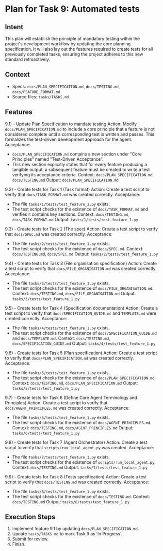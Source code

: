 # Plan for Task 9: Automated tests

## Intent
This plan will establish the principle of mandatory testing within the project's development workflow by updating the core planning specification. It will also lay out the features required to create tests for all previously completed tasks, ensuring the project adheres to this new standard retroactively.

## Context
- Specs: `docs/PLAN_SPECIFICATION.md`, `docs/TESTING.md`, `docs/FEATURE_FORMAT.md`
- Source files: `tasks/TASKS.md`

## Features
9.1) - Update Plan Specification to mandate testing
   Action: Modify `docs/PLAN_SPECIFICATION.md` to include a core principle that a feature is not considered complete until a corresponding test is written and passes. This formalizes the test-driven development approach for the agent.
   Acceptance:
   - `docs/PLAN_SPECIFICATION.md` contains a new section under "Core Principles" named "Test-Driven Acceptance".
   - This new section explicitly states that for every feature producing a tangible output, a subsequent feature must be created to write a test verifying its acceptance criteria.
   Context: `docs/PLAN_SPECIFICATION.md`, `docs/TESTING.md`
   Output: `docs/PLAN_SPECIFICATION.md`

9.2) - Create tests for Task 1 (Task format)
   Action: Create a test script to verify that `docs/TASK_FORMAT.md` was created correctly.
   Acceptance:
   - The file `tasks/1/tests/test_feature_1.py` exists.
   - The test script checks for the existence of `docs/TASK_FORMAT.md` and verifies it contains key sections.
   Context: `docs/TESTING.md`, `docs/TASK_FORMAT.md`
   Output: `tasks/1/tests/test_feature_1.py`

9.3) - Create tests for Task 2 (The spec)
   Action: Create a test script to verify that `docs/SPEC.md` was created correctly.
   Acceptance:
   - The file `tasks/2/tests/test_feature_1.py` exists.
   - The test script checks for the existence of `docs/SPEC.md`.
   Context: `docs/TESTING.md`, `docs/SPEC.md`
   Output: `tasks/2/tests/test_feature_1.py`

9.4) - Create tests for Task 3 (File organisation specification)
   Action: Create a test script to verify that `docs/FILE_ORGANISATION.md` was created correctly.
   Acceptance:
   - The file `tasks/3/tests/test_feature_1.py` exists.
   - The test script checks for the existence of `docs/FILE_ORGANISATION.md`.
   Context: `docs/TESTING.md`, `docs/FILE_ORGANISATION.md`
   Output: `tasks/3/tests/test_feature_1.py`

9.5) - Create tests for Task 4 (Specification documentation)
   Action: Create a test script to verify that `docs/SPECIFICATION_GUIDE.md` and `TEMPLATE.md` were created correctly.
   Acceptance:
   - The file `tasks/4/tests/test_feature_1.py` exists.
   - The test script checks for the existence of `docs/SPECIFICATION_GUIDE.md` and `docs/TEMPLATE.md`.
   Context: `docs/TESTING.md`, `docs/SPECIFICATION_GUIDE.md`
   Output: `tasks/4/tests/test_feature_1.py`

9.6) - Create tests for Task 5 (Plan specification)
   Action: Create a test script to verify that `docs/PLAN_SPECIFICATION.md` was created correctly.
   Acceptance:
   - The file `tasks/5/tests/test_feature_1.py` exists.
   - The test script checks for the existence of `docs/PLAN_SPECIFICATION.md`.
   Context: `docs/TESTING.md`, `docs/PLAN_SPECIFICATION.md`
   Output: `tasks/5/tests/test_feature_1.py`

9.7) - Create tests for Task 6 (Define Core Agent Terminology and Principles)
   Action: Create a test script to verify that `docs/AGENT_PRINCIPLES.md` was created correctly.
   Acceptance:
   - The file `tasks/6/tests/test_feature_1.py` exists.
   - The test script checks for the existence of `docs/AGENT_PRINCIPLES.md`.
   Context: `docs/TESTING.md`, `docs/AGENT_PRINCIPLES.md`
   Output: `tasks/6/tests/test_feature_1.py`

9.8) - Create tests for Task 7 (Agent Orchestrator)
   Action: Create a test script to verify that `scripts/run_local_agent.py` was created.
   Acceptance:
   - The file `tasks/7/tests/test_feature_1.py` exists.
   - The test script checks for the existence of `scripts/run_local_agent.py`.
   Context: `docs/TESTING.md`
   Output: `tasks/7/tests/test_feature_1.py`
   
9.9) - Create tests for Task 8 (Tests specification)
   Action: Create a test script to verify that `docs/TESTING.md` was created correctly.
   Acceptance:
   - The file `tasks/8/tests/test_feature_1.py` exists.
   - The test script checks for the existence of `docs/TESTING.md`.
   Context: `docs/TESTING.md`
   Output: `tasks/8/tests/test_feature_1.py`

## Execution Steps
1. Implement feature 9.1 by updating `docs/PLAN_SPECIFICATION.md`.
2. Update `tasks/TASKS.md` to mark Task 9 as 'In Progress'.
3. Submit for review.
4. Finish.
